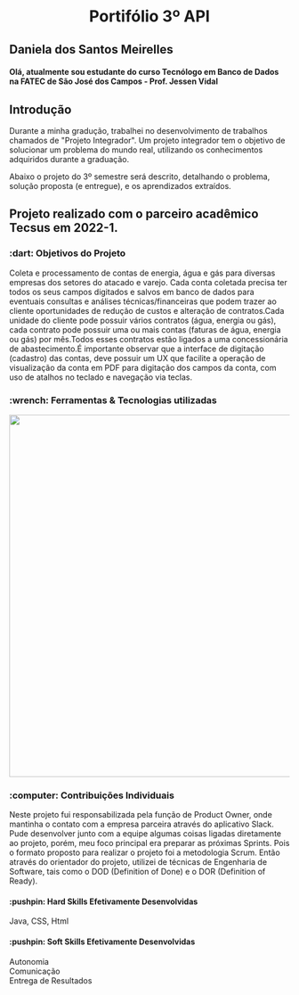 <h1 align="center"> Portifólio 3º API </h1>

## Daniela dos Santos Meirelles

#### Olá, atualmente sou estudante do curso Tecnólogo em Banco de Dados na FATEC de São José dos Campos - Prof. Jessen Vidal

## Introdução
<p>
  Durante a minha gradução, trabalhei no desenvolvimento de trabalhos chamados de "Projeto Integrador". Um projeto integrador tem o objetivo de solucionar um problema do mundo real, utilizando os conhecimentos adquiridos durante a graduação.</p>
  Abaixo o projeto do 3º semestre será descrito, detalhando o problema, solução proposta (e entregue), e os aprendizados extraídos.
  
  ## Projeto realizado com o parceiro acadêmico Tecsus em 2022-1.
  
  <h3> :dart: Objetivos do Projeto</h3>
  
  Coleta e processamento de contas de energia, água e gás para diversas empresas dos setores do atacado e varejo. Cada conta coletada precisa ter todos os seus campos digitados e salvos em banco de dados para eventuais consultas e análises técnicas/financeiras que podem trazer ao cliente oportunidades de redução de custos e alteração de contratos.Cada unidade do cliente pode possuir vários contratos (água, energia ou gás), cada contrato pode possuir uma ou mais contas (faturas de água, energia ou gás) por mês.Todos esses contratos estão ligados a uma concessionária de abastecimento.É importante observar que a interface de digitação (cadastro) das contas, deve possuir um UX que facilite a operação de visualização da conta em PDF para digitação dos campos da conta, com uso de atalhos no teclado e navegação via teclas.

<h3>:wrench: Ferramentas & Tecnologias utilizadas</h3>

<img src="https://github.com/DanielaMeirelles/Portifolio/blob/main/TecnologiasUtilizadas.png" width="700" height="650" align="center"/>

<h3>:computer: Contribuições Individuais </h3>

Neste projeto fui responsabilizada pela função de Product Owner, onde mantinha o contato com a empresa parceira através do aplicativo Slack. Pude desenvolver junto com a equipe algumas coisas ligadas diretamente ao projeto, porém, meu foco principal era preparar as próximas Sprints. Pois o formato proposto para realizar o projeto foi a metodologia Scrum. Então através do orientador do projeto, utilizei de técnicas de Engenharia de Software, tais como o DOD (Definition of Done) e o DOR (Definition of Ready).

<h4> :pushpin: Hard Skills Efetivamente Desenvolvidas </h4>
Java, CSS, Html

<h4> :pushpin: Soft Skills Efetivamente Desenvolvidas </h4>
Autonomia<br>
Comunicação<br>
Entrega de Resultados<br>
